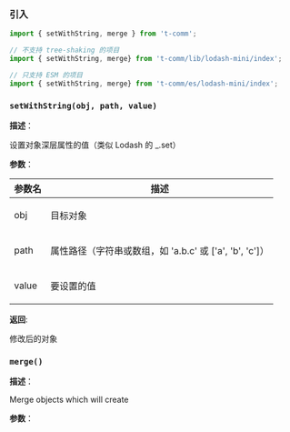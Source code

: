 
### 引入

```ts
import { setWithString, merge } from 't-comm';

// 不支持 tree-shaking 的项目
import { setWithString, merge} from 't-comm/lib/lodash-mini/index';

// 只支持 ESM 的项目
import { setWithString, merge} from 't-comm/es/lodash-mini/index';
```


### `setWithString(obj, path, value)` 


**描述**：<p>设置对象深层属性的值（类似 Lodash 的 _.set）</p>

**参数**：


| 参数名 | 描述 |
| --- | --- |
| obj | <p>目标对象</p> |
| path | <p>属性路径（字符串或数组，如 'a.b.c' 或 ['a', 'b', 'c']）</p> |
| value | <p>要设置的值</p> |

**返回**: <p>修改后的对象</p>

<a name="merge"></a>

### `merge()` 


**描述**：<p>Merge objects which will create</p>

**参数**：



